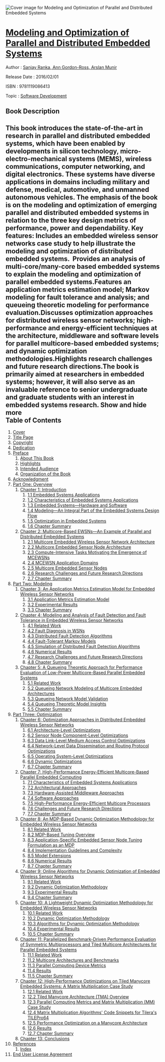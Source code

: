![Cover image for Modeling and Optimization of Parallel and Distributed Embedded Systems](https://imgdetail.ebookreading.net/cover/cover/software_development/EB9781119086413.jpg)

[Modeling and Optimization of Parallel and Distributed Embedded Systems](https://ebookreading.net/view/book/Modeling+and+Optimization+of+Parallel+and+Distributed+Embedded+Systems-EB9781119086413_1.html "Modeling and Optimization of Parallel and Distributed Embedded Systems")
====================================================================================================================

Author : [Sanjay Ranka](https://ebookreading.net/search/author/Sanjay+Ranka),[ Ann Gordon-Ross](https://ebookreading.net/search/author/+Ann+Gordon-Ross),[ Arslan Munir](https://ebookreading.net/search/author/+Arslan+Munir)

Release Date : 2016/02/01

ISBN : 9781119086413

Topic : [Software Development](https://ebookreading.net/search/category/software-development)

Book Description
-----------------

 This book introduces the state-of-the-art in research in parallel and distributed embedded systems, which have been enabled by developments in silicon technology, micro-electro-mechanical systems (MEMS), wireless communications, computer networking, and digital electronics. These systems have diverse applications in domains including military and defense, medical, automotive, and unmanned autonomous vehicles.
The emphasis of the book is on the modeling and optimization of emerging parallel and distributed embedded systems in relation to the three key design metrics of performance, power and dependability.
Key features:
Includes an embedded wireless sensor networks case study to help illustrate the modeling and optimization of distributed embedded systems.  Provides an analysis of multi-core/many-core based embedded systems to explain the modeling and optimization of parallel embedded systems.Features an application metrics estimation model; Markov modeling for fault tolerance and analysis; and queueing theoretic modeling for performance evaluation.Discusses optimization approaches for distributed wireless sensor networks; high-performance and energy-efficient techniques at the architecture, middleware and software levels for parallel multicore-based embedded systems; and dynamic optimization methodologies.Highlights research challenges and future research directions.The book is primarily aimed at researchers in embedded systems; however, it will also serve as an invaluable reference to senior undergraduate and graduate students with an interest in embedded systems research.
        Show and hide more                
Table of Contents
-----------------

1. [Cover](https://ebookreading.net/view/book/Modeling+and+Optimization+of+Parallel+and+Distributed+Embedded+Systems-EB9781119086413_1.html#coverstart)
1. [Title Page](https://ebookreading.net/view/book/Modeling+and+Optimization+of+Parallel+and+Distributed+Embedded+Systems-EB9781119086413_3.html#titlepage)
1. [Copyright](https://ebookreading.net/view/book/Modeling+and+Optimization+of+Parallel+and+Distributed+Embedded+Systems-EB9781119086413_4.html)
1. [Dedication](https://ebookreading.net/view/book/Modeling+and+Optimization+of+Parallel+and+Distributed+Embedded+Systems-EB9781119086413_5.html#f1)
1. [Preface](https://ebookreading.net/view/book/Modeling+and+Optimization+of+Parallel+and+Distributed+Embedded+Systems-EB9781119086413_6.html#f2)
    1. [About This Book](https://ebookreading.net/view/book/Modeling+and+Optimization+of+Parallel+and+Distributed+Embedded+Systems-EB9781119086413_6.html#f02_level1_1)
    1. [Highlights](https://ebookreading.net/view/book/Modeling+and+Optimization+of+Parallel+and+Distributed+Embedded+Systems-EB9781119086413_6.html#f02_level1_2)
    1. [Intended Audience](https://ebookreading.net/view/book/Modeling+and+Optimization+of+Parallel+and+Distributed+Embedded+Systems-EB9781119086413_6.html#f02_level1_3)
    1. [Organization of the Book](https://ebookreading.net/view/book/Modeling+and+Optimization+of+Parallel+and+Distributed+Embedded+Systems-EB9781119086413_6.html#f02_level1_4)
1. [Acknowledgment](https://ebookreading.net/view/book/Modeling+and+Optimization+of+Parallel+and+Distributed+Embedded+Systems-EB9781119086413_7.html#f3)
1. [Part One: Overview](https://ebookreading.net/view/book/Modeling+and+Optimization+of+Parallel+and+Distributed+Embedded+Systems-EB9781119086413_8.html#p1)
    1. [Chapter 1: Introduction](https://ebookreading.net/view/book/Modeling+and+Optimization+of+Parallel+and+Distributed+Embedded+Systems-EB9781119086413_9.html#c1)
        1. [1.1 Embedded Systems Applications](https://ebookreading.net/view/book/Modeling+and+Optimization+of+Parallel+and+Distributed+Embedded+Systems-EB9781119086413_9.html#c01_level1_1)
        1. [1.2 Characteristics of Embedded Systems Applications](https://ebookreading.net/view/book/Modeling+and+Optimization+of+Parallel+and+Distributed+Embedded+Systems-EB9781119086413_9.html#c01_level1_2)
        1. [1.3 Embedded Systems—Hardware and Software](https://ebookreading.net/view/book/Modeling+and+Optimization+of+Parallel+and+Distributed+Embedded+Systems-EB9781119086413_9.html#c01_level1_3)
        1. [1.4 Modeling—An Integral Part of the Embedded Systems Design Flow](https://ebookreading.net/view/book/Modeling+and+Optimization+of+Parallel+and+Distributed+Embedded+Systems-EB9781119086413_9.html#c01_level1_4)
        1. [1.5 Optimization in Embedded Systems](https://ebookreading.net/view/book/Modeling+and+Optimization+of+Parallel+and+Distributed+Embedded+Systems-EB9781119086413_9.html#c01_level1_5)
        1. [1.6 Chapter Summary](https://ebookreading.net/view/book/Modeling+and+Optimization+of+Parallel+and+Distributed+Embedded+Systems-EB9781119086413_9.html#c01_level1_6)
    1. [Chapter 2: Multicore-Based EWSNs—An Example of Parallel and Distributed Embedded Systems](https://ebookreading.net/view/book/Modeling+and+Optimization+of+Parallel+and+Distributed+Embedded+Systems-EB9781119086413_10.html#c2)
        1. [2.1 Multicore Embedded Wireless Sensor Network Architecture](https://ebookreading.net/view/book/Modeling+and+Optimization+of+Parallel+and+Distributed+Embedded+Systems-EB9781119086413_10.html#c02_level1_1)
        1. [2.2 Multicore Embedded Sensor Node Architecture](https://ebookreading.net/view/book/Modeling+and+Optimization+of+Parallel+and+Distributed+Embedded+Systems-EB9781119086413_10.html#c02_level1_2)
        1. [2.3 Compute-Intensive Tasks Motivating the Emergence of MCEWSNs](https://ebookreading.net/view/book/Modeling+and+Optimization+of+Parallel+and+Distributed+Embedded+Systems-EB9781119086413_10.html#c02_level1_3)
        1. [2.4 MCEWSN Application Domains](https://ebookreading.net/view/book/Modeling+and+Optimization+of+Parallel+and+Distributed+Embedded+Systems-EB9781119086413_10.html#c02_level1_4)
        1. [2.5 Multicore Embedded Sensor Nodes](https://ebookreading.net/view/book/Modeling+and+Optimization+of+Parallel+and+Distributed+Embedded+Systems-EB9781119086413_10.html#c02_level1_5)
        1. [2.6 Research Challenges and Future Research Directions](https://ebookreading.net/view/book/Modeling+and+Optimization+of+Parallel+and+Distributed+Embedded+Systems-EB9781119086413_10.html#c02_level1_6)
        1. [2.7 Chapter Summary](https://ebookreading.net/view/book/Modeling+and+Optimization+of+Parallel+and+Distributed+Embedded+Systems-EB9781119086413_10.html#c02_level1_7)
1. [Part Two: Modeling](https://ebookreading.net/view/book/Modeling+and+Optimization+of+Parallel+and+Distributed+Embedded+Systems-EB9781119086413_11.html#p2)
    1. [Chapter 3: An Application Metrics Estimation Model for Embedded Wireless Sensor Networks](https://ebookreading.net/view/book/Modeling+and+Optimization+of+Parallel+and+Distributed+Embedded+Systems-EB9781119086413_12.html#c3)
        1. [3.1 Application Metrics Estimation Model](https://ebookreading.net/view/book/Modeling+and+Optimization+of+Parallel+and+Distributed+Embedded+Systems-EB9781119086413_12.html#c03_level1_1)
        1. [3.2 Experimental Results](https://ebookreading.net/view/book/Modeling+and+Optimization+of+Parallel+and+Distributed+Embedded+Systems-EB9781119086413_12.html#c03_level1_2)
        1. [3.3 Chapter Summary](https://ebookreading.net/view/book/Modeling+and+Optimization+of+Parallel+and+Distributed+Embedded+Systems-EB9781119086413_12.html#c03_level1_3)
    1. [Chapter 4: Modeling and Analysis of Fault Detection and Fault Tolerance in Embedded Wireless Sensor Networks](https://ebookreading.net/view/book/Modeling+and+Optimization+of+Parallel+and+Distributed+Embedded+Systems-EB9781119086413_13.html#c4)
        1. [4.1 Related Work](https://ebookreading.net/view/book/Modeling+and+Optimization+of+Parallel+and+Distributed+Embedded+Systems-EB9781119086413_13.html#c04_level1_1)
        1. [4.2 Fault Diagnosis in WSNs](https://ebookreading.net/view/book/Modeling+and+Optimization+of+Parallel+and+Distributed+Embedded+Systems-EB9781119086413_13.html#c04_level1_2)
        1. [4.3 Distributed Fault Detection Algorithms](https://ebookreading.net/view/book/Modeling+and+Optimization+of+Parallel+and+Distributed+Embedded+Systems-EB9781119086413_13.html#c04_level1_3)
        1. [4.4 Fault-Tolerant Markov Models](https://ebookreading.net/view/book/Modeling+and+Optimization+of+Parallel+and+Distributed+Embedded+Systems-EB9781119086413_13.html#c04_level1_4)
        1. [4.5 Simulation of Distributed Fault Detection Algorithms](https://ebookreading.net/view/book/Modeling+and+Optimization+of+Parallel+and+Distributed+Embedded+Systems-EB9781119086413_13.html#c04_level1_5)
        1. [4.6 Numerical Results](https://ebookreading.net/view/book/Modeling+and+Optimization+of+Parallel+and+Distributed+Embedded+Systems-EB9781119086413_13.html#c04_level1_6)
        1. [4.7 Research Challenges and Future Research Directions](https://ebookreading.net/view/book/Modeling+and+Optimization+of+Parallel+and+Distributed+Embedded+Systems-EB9781119086413_13.html#c04_level1_7)
        1. [4.8 Chapter Summary](https://ebookreading.net/view/book/Modeling+and+Optimization+of+Parallel+and+Distributed+Embedded+Systems-EB9781119086413_13.html#c04_level1_8)
    1. [Chapter 5: A Queueing Theoretic Approach for Performance Evaluation of Low-Power Multicore-Based Parallel Embedded Systems](https://ebookreading.net/view/book/Modeling+and+Optimization+of+Parallel+and+Distributed+Embedded+Systems-EB9781119086413_14.html#c5)
        1. [5.1 Related Work](https://ebookreading.net/view/book/Modeling+and+Optimization+of+Parallel+and+Distributed+Embedded+Systems-EB9781119086413_14.html#c05_level1_1)
        1. [5.2 Queueing Network Modeling of Multicore Embedded Architectures](https://ebookreading.net/view/book/Modeling+and+Optimization+of+Parallel+and+Distributed+Embedded+Systems-EB9781119086413_14.html#c05_level1_2)
        1. [5.3 Queueing Network Model Validation](https://ebookreading.net/view/book/Modeling+and+Optimization+of+Parallel+and+Distributed+Embedded+Systems-EB9781119086413_14.html#c05_level1_3)
        1. [5.4 Queueing Theoretic Model Insights](https://ebookreading.net/view/book/Modeling+and+Optimization+of+Parallel+and+Distributed+Embedded+Systems-EB9781119086413_14.html#c05_level1_4)
        1. [5.5 Chapter Summary](https://ebookreading.net/view/book/Modeling+and+Optimization+of+Parallel+and+Distributed+Embedded+Systems-EB9781119086413_14.html#c05_level1_5)
1. [Part Three: Optimization](https://ebookreading.net/view/book/Modeling+and+Optimization+of+Parallel+and+Distributed+Embedded+Systems-EB9781119086413_15.html#p3)
    1. [Chapter 6: Optimization Approaches in Distributed Embedded Wireless Sensor Networks](https://ebookreading.net/view/book/Modeling+and+Optimization+of+Parallel+and+Distributed+Embedded+Systems-EB9781119086413_16.html#c6)
        1. [6.1 Architecture-Level Optimizations](https://ebookreading.net/view/book/Modeling+and+Optimization+of+Parallel+and+Distributed+Embedded+Systems-EB9781119086413_16.html#c06_level1_1)
        1. [6.2 Sensor Node Component-Level Optimizations](https://ebookreading.net/view/book/Modeling+and+Optimization+of+Parallel+and+Distributed+Embedded+Systems-EB9781119086413_16.html#c06_level1_2)
        1. [6.3 Data Link-Level Medium Access Control Optimizations](https://ebookreading.net/view/book/Modeling+and+Optimization+of+Parallel+and+Distributed+Embedded+Systems-EB9781119086413_16.html#c06_level1_3)
        1. [6.4 Network-Level Data Dissemination and Routing Protocol Optimizations](https://ebookreading.net/view/book/Modeling+and+Optimization+of+Parallel+and+Distributed+Embedded+Systems-EB9781119086413_16.html#c06_level1_4)
        1. [6.5 Operating System-Level Optimizations](https://ebookreading.net/view/book/Modeling+and+Optimization+of+Parallel+and+Distributed+Embedded+Systems-EB9781119086413_16.html#c06_level1_5)
        1. [6.6 Dynamic Optimizations](https://ebookreading.net/view/book/Modeling+and+Optimization+of+Parallel+and+Distributed+Embedded+Systems-EB9781119086413_16.html#c06_level1_6)
        1. [6.7 Chapter Summary](https://ebookreading.net/view/book/Modeling+and+Optimization+of+Parallel+and+Distributed+Embedded+Systems-EB9781119086413_16.html#c06_level1_7)
    1. [Chapter 7: High-Performance Energy-Efficient Multicore-Based Parallel Embedded Computing](https://ebookreading.net/view/book/Modeling+and+Optimization+of+Parallel+and+Distributed+Embedded+Systems-EB9781119086413_17.html#c7)
        1. [7.1 Characteristics of Embedded Systems Applications](https://ebookreading.net/view/book/Modeling+and+Optimization+of+Parallel+and+Distributed+Embedded+Systems-EB9781119086413_17.html#c07_level1_1)
        1. [7.2 Architectural Approaches](https://ebookreading.net/view/book/Modeling+and+Optimization+of+Parallel+and+Distributed+Embedded+Systems-EB9781119086413_17.html#c07_level1_2)
        1. [7.3 Hardware-Assisted Middleware Approaches](https://ebookreading.net/view/book/Modeling+and+Optimization+of+Parallel+and+Distributed+Embedded+Systems-EB9781119086413_17.html#c07_level1_3)
        1. [7.4 Software Approaches](https://ebookreading.net/view/book/Modeling+and+Optimization+of+Parallel+and+Distributed+Embedded+Systems-EB9781119086413_17.html#c07_level1_4)
        1. [7.5 High-Performance Energy-Efficient Multicore Processors](https://ebookreading.net/view/book/Modeling+and+Optimization+of+Parallel+and+Distributed+Embedded+Systems-EB9781119086413_17.html#c07_level1_5)
        1. [7.6 Challenges and Future Research Directions](https://ebookreading.net/view/book/Modeling+and+Optimization+of+Parallel+and+Distributed+Embedded+Systems-EB9781119086413_17.html#c07_level1_6)
        1. [7.7 Chapter Summary](https://ebookreading.net/view/book/Modeling+and+Optimization+of+Parallel+and+Distributed+Embedded+Systems-EB9781119086413_17.html#c07_level1_7)
    1. [Chapter 8: An MDP-Based Dynamic Optimization Methodology for Embedded Wireless Sensor Networks](https://ebookreading.net/view/book/Modeling+and+Optimization+of+Parallel+and+Distributed+Embedded+Systems-EB9781119086413_18.html#c8)
        1. [8.1 Related Work](https://ebookreading.net/view/book/Modeling+and+Optimization+of+Parallel+and+Distributed+Embedded+Systems-EB9781119086413_18.html#c08_level1_1)
        1. [8.2 MDP-Based Tuning Overview](https://ebookreading.net/view/book/Modeling+and+Optimization+of+Parallel+and+Distributed+Embedded+Systems-EB9781119086413_18.html#c08_level1_2)
        1. [8.3 Application-Specific Embedded Sensor Node Tuning Formulation as an MDP](https://ebookreading.net/view/book/Modeling+and+Optimization+of+Parallel+and+Distributed+Embedded+Systems-EB9781119086413_18.html#c08_level1_3)
        1. [8.4 Implementation Guidelines and Complexity](https://ebookreading.net/view/book/Modeling+and+Optimization+of+Parallel+and+Distributed+Embedded+Systems-EB9781119086413_18.html#c08_level1_4)
        1. [8.5 Model Extensions](https://ebookreading.net/view/book/Modeling+and+Optimization+of+Parallel+and+Distributed+Embedded+Systems-EB9781119086413_18.html#c08_level1_5)
        1. [8.6 Numerical Results](https://ebookreading.net/view/book/Modeling+and+Optimization+of+Parallel+and+Distributed+Embedded+Systems-EB9781119086413_18.html#c08_level1_6)
        1. [8.7 Chapter Summary](https://ebookreading.net/view/book/Modeling+and+Optimization+of+Parallel+and+Distributed+Embedded+Systems-EB9781119086413_18.html#c08_level1_7)
    1. [Chapter 9: Online Algorithms for Dynamic Optimization of Embedded Wireless Sensor Networks](https://ebookreading.net/view/book/Modeling+and+Optimization+of+Parallel+and+Distributed+Embedded+Systems-EB9781119086413_19.html#c9)
        1. [9.1 Related Work](https://ebookreading.net/view/book/Modeling+and+Optimization+of+Parallel+and+Distributed+Embedded+Systems-EB9781119086413_19.html#c09_level1_1)
        1. [9.2 Dynamic Optimization Methodology](https://ebookreading.net/view/book/Modeling+and+Optimization+of+Parallel+and+Distributed+Embedded+Systems-EB9781119086413_19.html#c09_level1_2)
        1. [9.3 Experimental Results](https://ebookreading.net/view/book/Modeling+and+Optimization+of+Parallel+and+Distributed+Embedded+Systems-EB9781119086413_19.html#c09_level1_3)
        1. [9.4 Chapter Summary](https://ebookreading.net/view/book/Modeling+and+Optimization+of+Parallel+and+Distributed+Embedded+Systems-EB9781119086413_19.html#c09_level1_4)
    1. [Chapter 10: A Lightweight Dynamic Optimization Methodology for Embedded Wireless Sensor Networks](https://ebookreading.net/view/book/Modeling+and+Optimization+of+Parallel+and+Distributed+Embedded+Systems-EB9781119086413_20.html#c10)
        1. [10.1 Related Work](https://ebookreading.net/view/book/Modeling+and+Optimization+of+Parallel+and+Distributed+Embedded+Systems-EB9781119086413_20.html#c010_level1_1)
        1. [10.2 Dynamic Optimization Methodology](https://ebookreading.net/view/book/Modeling+and+Optimization+of+Parallel+and+Distributed+Embedded+Systems-EB9781119086413_20.html#c010_level1_2)
        1. [10.3 Algorithms for Dynamic Optimization Methodology](https://ebookreading.net/view/book/Modeling+and+Optimization+of+Parallel+and+Distributed+Embedded+Systems-EB9781119086413_20.html#c010_level1_3)
        1. [10.4 Experimental Results](https://ebookreading.net/view/book/Modeling+and+Optimization+of+Parallel+and+Distributed+Embedded+Systems-EB9781119086413_20.html#c010_level1_4)
        1. [10.5 Chapter Summary](https://ebookreading.net/view/book/Modeling+and+Optimization+of+Parallel+and+Distributed+Embedded+Systems-EB9781119086413_20.html#c010_level1_5)
    1. [Chapter 11: Parallelized Benchmark-Driven Performance Evaluation of Symmetric Multiprocessors and Tiled Multicore Architectures for Parallel Embedded Systems](https://ebookreading.net/view/book/Modeling+and+Optimization+of+Parallel+and+Distributed+Embedded+Systems-EB9781119086413_21.html#c11)
        1. [11.1 Related Work](https://ebookreading.net/view/book/Modeling+and+Optimization+of+Parallel+and+Distributed+Embedded+Systems-EB9781119086413_21.html#c011_level1_1)
        1. [11.2 Multicore Architectures and Benchmarks](https://ebookreading.net/view/book/Modeling+and+Optimization+of+Parallel+and+Distributed+Embedded+Systems-EB9781119086413_21.html#c011_level1_2)
        1. [11.3 Parallel Computing Device Metrics](https://ebookreading.net/view/book/Modeling+and+Optimization+of+Parallel+and+Distributed+Embedded+Systems-EB9781119086413_21.html#c011_level1_3)
        1. [11.4 Results](https://ebookreading.net/view/book/Modeling+and+Optimization+of+Parallel+and+Distributed+Embedded+Systems-EB9781119086413_21.html#c011_level1_4)
        1. [11.5 Chapter Summary](https://ebookreading.net/view/book/Modeling+and+Optimization+of+Parallel+and+Distributed+Embedded+Systems-EB9781119086413_21.html#c011_level1_5)
    1. [Chapter 12: High-Performance Optimizations on Tiled Manycore Embedded Systems: A Matrix Multiplication Case Study](https://ebookreading.net/view/book/Modeling+and+Optimization+of+Parallel+and+Distributed+Embedded+Systems-EB9781119086413_22.html#c12)
        1. [12.1 Related Work](https://ebookreading.net/view/book/Modeling+and+Optimization+of+Parallel+and+Distributed+Embedded+Systems-EB9781119086413_22.html#c012_level1_1)
        1. [12.2 Tiled Manycore Architecture (TMA) Overview](https://ebookreading.net/view/book/Modeling+and+Optimization+of+Parallel+and+Distributed+Embedded+Systems-EB9781119086413_22.html#c012_level1_2)
        1. [12.3 Parallel Computing Metrics and Matrix Multiplication (MM) Case Study](https://ebookreading.net/view/book/Modeling+and+Optimization+of+Parallel+and+Distributed+Embedded+Systems-EB9781119086413_22.html#c012_level1_3)
        1. [12.4 Matrix Multiplication Algorithms&#39; Code Snippets for Tilera&#39;s TILEPro64](https://ebookreading.net/view/book/Modeling+and+Optimization+of+Parallel+and+Distributed+Embedded+Systems-EB9781119086413_22.html#c012_level1_4)
        1. [12.5 Performance Optimization on a Manycore Architecture](https://ebookreading.net/view/book/Modeling+and+Optimization+of+Parallel+and+Distributed+Embedded+Systems-EB9781119086413_22.html#c012_level1_5)
        1. [12.6 Results](https://ebookreading.net/view/book/Modeling+and+Optimization+of+Parallel+and+Distributed+Embedded+Systems-EB9781119086413_22.html#c012_level1_6)
        1. [12.7 Chapter Summary](https://ebookreading.net/view/book/Modeling+and+Optimization+of+Parallel+and+Distributed+Embedded+Systems-EB9781119086413_22.html#c012_level1_7)
    1. [Chapter 13: Conclusions](https://ebookreading.net/view/book/Modeling+and+Optimization+of+Parallel+and+Distributed+Embedded+Systems-EB9781119086413_23.html#c13)
1. [ References](https://ebookreading.net/view/book/Modeling+and+Optimization+of+Parallel+and+Distributed+Embedded+Systems-EB9781119086413_24.html#b1)
    1. [Index](https://ebookreading.net/view/book/Modeling+and+Optimization+of+Parallel+and+Distributed+Embedded+Systems-EB9781119086413_25.html)
1. [End User License Agreement](https://ebookreading.net/view/book/Modeling+and+Optimization+of+Parallel+and+Distributed+Embedded+Systems-EB9781119086413_26.html)
